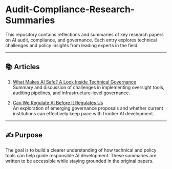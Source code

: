# Audit-Compliance-Research-Summaries

This repository contains reflections and summaries of key research papers on AI audit, compliance, and governance. Each entry explores technical challenges and policy insights from leading experts in the field.

---

## 📚 Articles

 1. [What Makes AI Safe? A Look Inside Technical Governance](What_Makes_AI_Safe_A_Look_Inside_Technical_Governance.md)  
   Summary and discussion of challenges in implementing oversight tools, auditing pipelines, and infrastructure-level governance.

2. [Can We Regulate AI Before It Regulates Us](Can_We_Regulate_AI_Before_It_Regulates_Us.md)  
   An exploration of emerging governance proposals and whether current institutions can effectively keep pace with frontier AI development.

---

## ✍️ Purpose

The goal is to build a clearer understanding of how technical and policy tools can help guide responsible AI development. These summaries are written to be accessible while staying grounded in the original papers.
